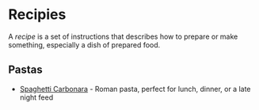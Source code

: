# Recipies

A <dfn>recipe</dfn> is a set of instructions that describes how to prepare or make something, especially a dish of prepared food.

## Pastas

*   [Spaghetti Carbonara](https://www.vice.com/en_us/article/wjwqwn/perfect-spaghetti-carbonara-recipe) - Roman pasta, perfect for lunch, dinner, or a late night feed
